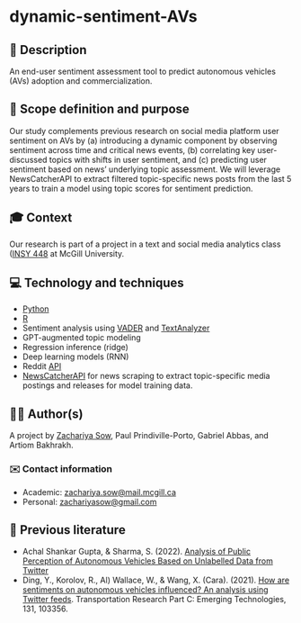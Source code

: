 # dynamic-sentiment-AVs
## 🎯 Description
An end-user sentiment assessment tool to predict autonomous vehicles (AVs) adoption and commercialization.

## 💭 Scope definition and purpose
Our study complements previous research on social media platform user sentiment on AVs by (a) introducing a dynamic component by observing sentiment across time and critical news events, (b) correlating key user-discussed topics with shifts in user sentiment, and (c) predicting user sentiment based on news’ underlying topic assessment. We will leverage NewsCatcherAPI to extract filtered topic-specific news posts from the last 5 years to train a  model using topic scores for sentiment prediction.

## 🎓 Context
Our research is part of a project in a text and social media analytics class ([INSY 448](https://www.mcgill.ca/study/2023-2024/courses/insy-448) at McGill University.

## 💻 Technology and techniques
- [Python](python.org)
- [R](https://posit.co/products/open-source/rstudio/)
- Sentiment analysis using [VADER](https://www.nltk.org/_modules/nltk/sentiment/vader.html) and [TextAnalyzer](http://textanalyzer.org/lex/advanced)
- GPT-augmented topic modeling
- Regression inference (ridge)
- Deep learning models (RNN)
- Reddit [API](https://www.reddit.com/dev/api/)
- [NewsCatcherAPI](https://www.newscatcherapi.com/) for news scraping to extract topic-specific media postings and releases for model training data.  

## ✍🏽 Author(s)
A project by [Zachariya Sow](https://github.com/ZachariyaSow), Paul Prindiville-Porto, Gabriel Abbas, and Artiom Bakhrakh.
### ✉️ Contact information
- Academic: zachariya.sow@mail.mcgill.ca
- Personal: zachariyasow@gmail.com

## 📖 Previous literature
- Achal Shankar Gupta, & Sharma, S. (2022). [Analysis of Public Perception of Autonomous Vehicles Based on Unlabelled Data from Twitter](https://doi.org/10.1007/978-981-19-5331-6_7)
- Ding, Y., Korolov, R., Al) Wallace, W., & Wang, X. (Cara). (2021). [How are sentiments on autonomous vehicles influenced? An analysis using Twitter feeds](https://doi.org/10.1016/j.trc.2021.103356). Transportation Research Part C: Emerging Technologies, 131, 103356. 
